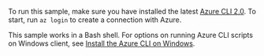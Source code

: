 

To run this sample, make sure you have installed the latest [Azure CLI 2.0](https://docs.microsoft.com/cli/azure/install-azure-cli). To start, run `az login` to create a connection with Azure.

This sample works in a Bash shell. For options on running Azure CLI scripts on Windows client, see [Install the Azure CLI on Windows](/cli/azure/install-azure-cli-windows).
